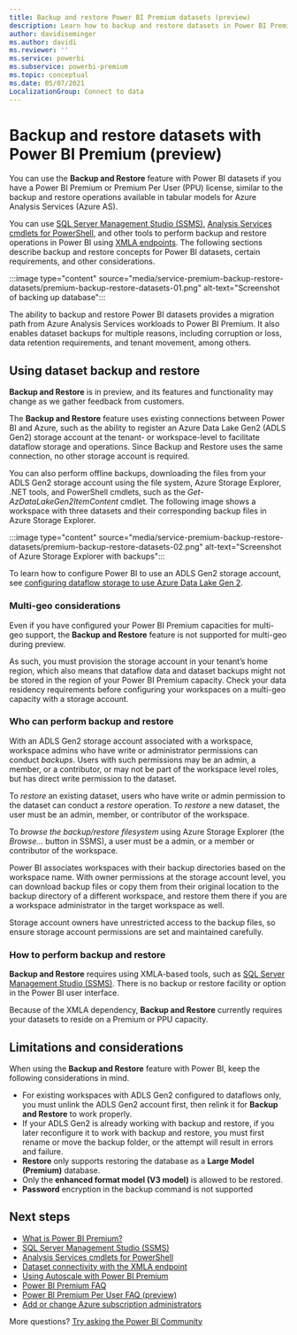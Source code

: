 ```yaml
---
title: Backup and restore Power BI Premium datasets (preview)
description: Learn how to backup and restore datasets in Power BI Premium spaces
author: davidiseminger
ms.author: davidi
ms.reviewer: ''
ms.service: powerbi
ms.subservice: powerbi-premium
ms.topic: conceptual
ms.date: 05/07/2021
LocalizationGroup: Connect to data
---
```

# Backup and restore datasets with Power BI Premium (preview)

You can use the **Backup and Restore** feature with Power BI datasets if you have a Power BI Premium or Premium Per User (PPU) license, similar to the backup and restore operations available in tabular models for Azure Analysis Services (Azure AS).

You can use [SQL Server Management Studio (SSMS)](/sql/ssms/download-sql-server-management-studio-ssms), [Analysis Services cmdlets for PowerShell](https://www.powershellgallery.com/packages/Az.AnalysisServices), and other tools to perform backup and restore operations in Power BI using [XMLA endpoints](service-premium-connect-tools.md). The following sections describe backup and restore concepts for Power BI datasets, certain requirements, and other considerations.

:::image type="content" source="media/service-premium-backup-restore-datasets/premium-backup-restore-datasets-01.png" alt-text="Screenshot of backing up database":::

The ability to backup and restore Power BI datasets provides a migration path from Azure Analysis Services workloads to Power BI Premium. It also enables dataset backups for multiple reasons, including corruption or loss, data retention requirements, and tenant movement, among others.

## Using dataset backup and restore

**Backup and Restore** is in preview, and its features and functionality may change as we gather feedback from customers. 

The **Backup and Restore** feature uses existing connections between Power BI and Azure, such as the ability to register an Azure Data Lake Gen2 (ADLS Gen2) storage account at the tenant- or workspace-level to facilitate dataflow storage and operations. Since Backup and Restore uses the same connection, no other storage account is required. 

You can also perform offline backups, downloading the files from your ADLS Gen2 storage account using the file system, Azure Storage Explorer, .NET tools, and PowerShell cmdlets, such as the *Get-AzDataLakeGen2ItemContent* cmdlet. The following image shows a workspace with three datasets and their corresponding backup files in Azure Storage Explorer.

:::image type="content" source="media/service-premium-backup-restore-datasets/premium-backup-restore-datasets-02.png" alt-text="Screenshot of Azure Storage Explorer with backups":::

To learn how to configure Power BI to use an ADLS Gen2 storage account, see [configuring dataflow storage to use Azure Data Lake Gen 2](../transform-model/dataflows/dataflows-azure-data-lake-storage-integration.md).

### Multi-geo considerations

Even if you have configured your Power BI Premium capacities for multi-geo support, the **Backup and Restore** feature is not supported for multi-geo during preview. 

As such, you must provision the storage account in your tenant’s home region, which also means that dataflow data and dataset backups might not be stored in the region of your Power BI Premium capacity. Check your data residency requirements before configuring your workspaces on a multi-geo capacity with a storage account.

### Who can perform backup and restore

With an ADLS Gen2 storage account associated with a workspace, workspace admins who have write or administrator permissions can conduct *backups*. Users with such permissions may be an admin, a member, or a contributor, or may not be part of the workspace level roles, but has direct write permission to the dataset.  

To *restore* an existing dataset, users who have write or admin permission to the dataset can conduct a *restore* operation. To *restore* a new dataset, the user must be an admin, member, or contributor of the workspace.

To *browse the backup/restore filesystem* using Azure Storage Explorer (the *Browse...* button in SSMS), a user must be a admin, or a member or contributor of the workspace.

Power BI associates workspaces with their backup directories based on the workspace name. With owner permissions at the storage account level, you can download backup files or copy them from their original location to the backup directory of a different workspace, and restore them there if you are a workspace administrator in the target workspace as well. 

Storage account owners have unrestricted access to the backup files, so ensure storage account permissions are set and maintained carefully.

### How to perform backup and restore

**Backup and Restore** requires using XMLA-based tools, such as [SQL Server Management Studio (SSMS)](/sql/ssms/download-sql-server-management-studio-ssms). There is no backup or restore facility or option in the Power BI user interface. 

Because of the XMLA dependency, **Backup and Restore** currently requires your datasets to reside on a Premium or PPU capacity.

## Limitations and considerations

When using the **Backup and Restore** feature with Power BI, keep the following considerations in mind.

* For existing workspaces with ADLS Gen2 configured to dataflows only, you must unlink the ADLS Gen2 account first, then relink it for **Backup and Restore** to work properly.
* If your ADLS Gen2 is already working with backup and restore, if you later reconfigure it to work with backup and restore, you must first rename or move the backup folder, or the attempt will result in errors and failure. 
* **Restore** only supports restoring the database as a **Large Model (Premium)** database.
* Only the **enhanced format model (V3 model)** is allowed to be restored.
* **Password** encryption in the backup command is not supported


## Next steps

* [What is Power BI Premium?](service-premium-what-is.md)
* [SQL Server Management Studio (SSMS)](/sql/ssms/download-sql-server-management-studio-ssms)
* [Analysis Services cmdlets for PowerShell](https://www.powershellgallery.com/packages/Az.AnalysisServices)
* [Dataset connectivity with the XMLA endpoint](service-premium-connect-tools.md)
* [Using Autoscale with Power BI Premium](service-premium-auto-scale.md)
* [Power BI Premium FAQ](service-premium-faq.yml)
* [Power BI Premium Per User FAQ (preview)](service-premium-per-user-faq.yml)
* [Add or change Azure subscription administrators](/azure/cost-management-billing/manage/add-change-subscription-administrator)

More questions? [Try asking the Power BI Community](https://community.powerbi.com/)

